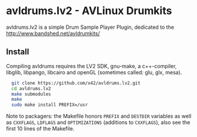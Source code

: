 avldrums.lv2 - AVLinux Drumkits
===============================

avldrums.lv2 is a simple Drum Sample Player Plugin, dedicated to the
http://www.bandshed.net/avldrumkits/


Install
-------

Compiling avldrums requires the LV2 SDK, gnu-make, a c++-compiler,
libglib, libpango, libcairo and openGL (sometimes called: glu, glx, mesa).

```bash
  git clone https://github.com/x42/avldrums.lv2.git
  cd avldrums.lv2
  make submodules
  make
  sudo make install PREFIX=/usr
```

Note to packagers: the Makefile honors `PREFIX` and `DESTDIR` variables as well
as `CXXFLAGS`, `LDFLAGS` and `OPTIMIZATIONS` (additions to `CXXFLAGS`), also
see the first 10 lines of the Makefile.
